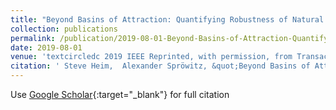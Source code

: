 ```yaml
---
title: "Beyond Basins of Attraction: Quantifying Robustness of Natural Dynamics"
collection: publications
permalink: /publication/2019-08-01-Beyond-Basins-of-Attraction-Quantifying-Robustness-of-Natural-Dynamics
date: 2019-08-01
venue: 'textcircledc 2019 IEEE Reprinted, with permission, from Transactions on Robotics'
citation: ' Steve Heim,  Alexander Spröwitz, &quot;Beyond Basins of Attraction: Quantifying Robustness of Natural Dynamics.&quot; textcircledc 2019 IEEE Reprinted, with permission, from Transactions on Robotics, 2019.'
---
```

Use [Google Scholar](https://scholar.google.com/scholar?q=Beyond+Basins+of+Attraction:+Quantifying+Robustness+of+Natural+Dynamics){:target="_blank"} for full citation